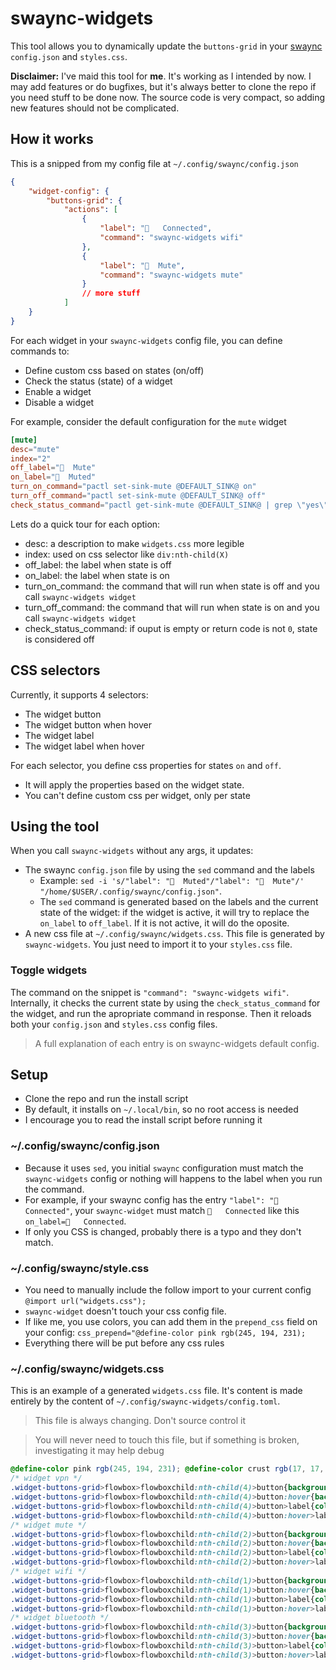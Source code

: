 # swaync-widgets
This tool allows you to dynamically update the `buttons-grid` in your [swaync](https://github.com/ErikReider/SwayNotificationCenter) `config.json` and `styles.css`.

**Disclaimer:** I've maid this tool for **me**. It's working as I intended by now. I may add features or do bugfixes, but it's always better to clone the repo if you need stuff to be done now. The source code is very compact, so adding new features should not be complicated.

## How it works
This is a snipped from my config file at `~/.config/swaync/config.json`
```json
{
    "widget-config": {
        "buttons-grid": {
            "actions": [
                {
                    "label": "   Connected",
                    "command": "swaync-widgets wifi"
                },
                {
                    "label": "󰕾  Mute",
                    "command": "swaync-widgets mute"
                }
                // more stuff
            ]
    }
}
```

For each widget in your `swaync-widgets` config file, you can define commands to:
- Define custom css based on states (on/off)
- Check the status (state) of a widget
- Enable a widget
- Disable a widget

For example, consider the default configuration for the `mute` widget
```toml
[mute]
desc="mute"
index="2"
off_label="󰕾  Mute"
on_label="󰕾  Muted"
turn_on_command="pactl set-sink-mute @DEFAULT_SINK@ on"
turn_off_command="pactl set-sink-mute @DEFAULT_SINK@ off"
check_status_command="pactl get-sink-mute @DEFAULT_SINK@ | grep \"yes\""
```

Lets do a quick tour for each option:
- desc: a description to make `widgets.css` more legible
- index: used on css selector like `div:nth-child(X)`
- off_label: the label when state is off
- on_label: the label when state is on
- turn_on_command: the command that will run when state is off and you call `swaync-widgets widget`
- turn_off_command: the command that will run when state is on and you call `swaync-widgets widget`
- check_status_command: if ouput is empty or return code is not `0`, state is considered off

## CSS selectors
Currently, it supports 4 selectors:
- The widget button
- The widget button when hover
- The widget label
- The widget label when hover

For each selector, you define css properties for states `on` and `off`.
- It will apply the properties based on the widget state.
- You can't define custom css per widget, only per state

## Using the tool
When you call `swaync-widgets` without any args, it updates:
- The swaync `config.json` file by using the `sed` command and the labels
    -  Example: `sed -i 's/"label": "󰝟  Muted"/"label": "󰕾  Mute"/' "/home/$USER/.config/swaync/config.json"`.
    - The `sed` command is generated based on the labels and the current state of the widget: if the widget is active, it will try to replace the `on_label` to `off_label`. If it is not active, it will do the oposite.
- A new css file at `~/.config/swaync/widgets.css`. This file is generated by `swaync-widgets`. You just need to import it to your `styles.css` file.

### Toggle widgets
The command on the snippet is `"command": "swaync-widgets wifi"`. Internally, it checks the current state by using the `check_status_command` for the widget, and run the apropriate command in response. Then it reloads both your `config.json` and `styles.css` config files.

> A full explanation of each entry is on swaync-widgets default config.

## Setup
- Clone the repo and run the install script
- By default, it installs on `~/.local/bin`, so no root access is needed
- I encourage you to read the install script before running it

### ~/.config/swaync/config.json
- Because it uses `sed`, you initial `swaync` configuration must match the `swaync-widgets` config or nothing will happens to the label when you run the command.
- For example, if your swaync config has the entry `"label": "   Connected"`, your `swaync-widget` must match `   Connected` like this `on_label=   Connected`.
- If only you CSS is changed, probably there is a typo and they don't match.


### ~/.config/swaync/style.css
- You need to manually include the follow import to your current config `@import url("widgets.css");`
- `swaync-widget` doesn't touch your css config file.
- If like me, you use colors, you can add them in the `prepend_css` field on your config: `css_prepend="@define-color pink rgb(245, 194, 231);`
- Everything there will be put before any css rules

### ~/.config/swaync/widgets.css
This is an example of a generated `widgets.css` file. It's content is made entirely by the content of `~/.config/swaync-widgets/config.toml`.
> This file is always changing. Don't source control it

> You will never need to touch this file, but if something is broken, investigating it may help debug
```css
@define-color pink rgb(245, 194, 231); @define-color crust rgb(17, 17, 27); @define-color surface0 #313244; @define-color text rgb(205, 214, 244);
/* widget vpn */
.widget-buttons-grid>flowbox>flowboxchild:nth-child(4)>button{background: @transparent; border: 2px solid @surface0}
.widget-buttons-grid>flowbox>flowboxchild:nth-child(4)>button:hover{background: @transparent; border: 2px solid @pink}
.widget-buttons-grid>flowbox>flowboxchild:nth-child(4)>button>label{color: @text;}
.widget-buttons-grid>flowbox>flowboxchild:nth-child(4)>button:hover>label{color: @pink;}
/* widget mute */
.widget-buttons-grid>flowbox>flowboxchild:nth-child(2)>button{background: @transparent; border: 2px solid @surface0}
.widget-buttons-grid>flowbox>flowboxchild:nth-child(2)>button:hover{background: @transparent; border: 2px solid @pink}
.widget-buttons-grid>flowbox>flowboxchild:nth-child(2)>button>label{color: @text;}
.widget-buttons-grid>flowbox>flowboxchild:nth-child(2)>button:hover>label{color: @pink;}
/* widget wifi */
.widget-buttons-grid>flowbox>flowboxchild:nth-child(1)>button{background: @pink; border: 2px solid @pink}
.widget-buttons-grid>flowbox>flowboxchild:nth-child(1)>button:hover{background: @pink; border: 2px solid @pink}
.widget-buttons-grid>flowbox>flowboxchild:nth-child(1)>button>label{color: @crust;}
.widget-buttons-grid>flowbox>flowboxchild:nth-child(1)>button:hover>label{color: @crust;}
/* widget bluetooth */
.widget-buttons-grid>flowbox>flowboxchild:nth-child(3)>button{background: @transparent; border: 2px solid @surface0}
.widget-buttons-grid>flowbox>flowboxchild:nth-child(3)>button:hover{background: @transparent; border: 2px solid @pink}
.widget-buttons-grid>flowbox>flowboxchild:nth-child(3)>button>label{color: @text;}
.widget-buttons-grid>flowbox>flowboxchild:nth-child(3)>button:hover>label{color: @pink;}
```
